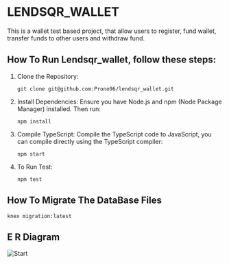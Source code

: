 # LENDSQR_WALLET

This is a wallet test based project, that allow users to register, fund wallet, transfer funds to other users 
and withdraw fund.

## How To Run Lendsqr_wallet, follow these steps:

1. Clone the Repository:
   
   `git clone git@github.com:Prono96/lendsqr_wallet.git`

2. Install Dependencies:
Ensure you have Node.js and npm (Node Package Manager) installed. Then run:

   `npm install`

3. Compile TypeScript:
Compile the TypeScript code to JavaScript, you can compile directly using the TypeScript compiler:

   `npm start`

4. To Run Test:

   `npm test`



## How To Migrate The DataBase Files

   `knex migration:latest`



## E R Diagram

![Start](https://github.com/Prono96/lendsqr_wallet/assets/71409567/d75a38b4-812f-4dc9-8d4b-58435762d49e)

   
